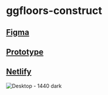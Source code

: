 # ggfloors-construct

## [Figma](https://www.figma.com/file/WaNu2VRizI38ayahXcudom/gg?node-id=0%3A1)

## [Prototype](https://www.figma.com/proto/WaNu2VRizI38ayahXcudom/gg?page-id=0%3A1&node-id=8%3A2&viewport=241%2C48%2C0.11&scaling=min-zoom)

## [Netlify](https://ggfloors-construct.netlify.app)

<!-- ![Desktop - 1440](https://user-images.githubusercontent.com/59699177/154823201-e8e6a76c-7e47-4acd-be01-120b78ee8a9b.png) -->

![Desktop - 1440 dark](https://user-images.githubusercontent.com/59699177/154823221-e87a420f-5290-4448-b301-cabb95308c8f.png)
